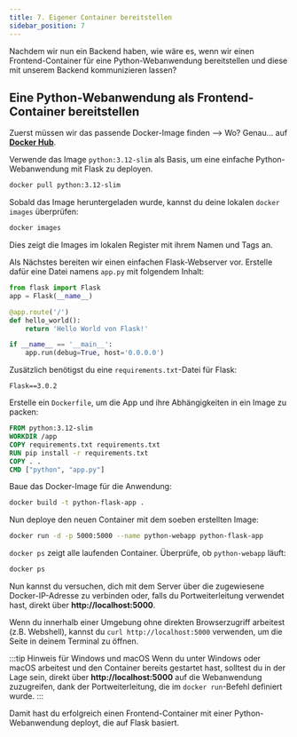 ```yaml
---
title: 7. Eigener Container bereitstellen
sidebar_position: 7
---
```


Nachdem wir nun ein Backend haben, wie wäre es, wenn wir einen Frontend-Container für eine Python-Webanwendung bereitstellen und diese mit unserem Backend kommunizieren lassen?

## Eine Python-Webanwendung als Frontend-Container bereitstellen

Zuerst müssen wir das passende Docker-Image finden --> Wo? Genau... auf [**Docker Hub**](https://hub.docker.com).

Verwende das Image `python:3.12-slim` als Basis, um eine einfache Python-Webanwendung mit Flask zu deployen.

```bash
docker pull python:3.12-slim
```

Sobald das Image heruntergeladen wurde, kannst du deine lokalen `docker images` überprüfen:

```bash
docker images
```

Dies zeigt die Images im lokalen Register mit ihrem Namen und Tags an.

Als Nächstes bereiten wir einen einfachen Flask-Webserver vor. Erstelle dafür eine Datei namens `app.py` mit folgendem Inhalt:

```python
from flask import Flask
app = Flask(__name__)

@app.route('/')
def hello_world():
    return 'Hello World von Flask!'

if __name__ == '__main__':
    app.run(debug=True, host='0.0.0.0')
```

Zusätzlich benötigst du eine `requirements.txt`-Datei für Flask:

```
Flask==3.0.2
```

Erstelle ein `Dockerfile`, um die App und ihre Abhängigkeiten in ein Image zu packen:

```Dockerfile
FROM python:3.12-slim
WORKDIR /app
COPY requirements.txt requirements.txt
RUN pip install -r requirements.txt
COPY . .
CMD ["python", "app.py"]
```

Baue das Docker-Image für die Anwendung:

```bash
docker build -t python-flask-app .
```

Nun deploye den neuen Container mit dem soeben erstellten Image:

```bash
docker run -d -p 5000:5000 --name python-webapp python-flask-app
```

`docker ps` zeigt alle laufenden Container. Überprüfe, ob `python-webapp` läuft:

```bash
docker ps
```

Nun kannst du versuchen, dich mit dem Server über die zugewiesene Docker-IP-Adresse zu verbinden oder, falls du Portweiterleitung verwendet hast, direkt über **http://localhost:5000**.

Wenn du innerhalb einer Umgebung ohne direkten Browserzugriff arbeitest (z.B. Webshell), kannst du `curl http://localhost:5000` verwenden, um die Seite in deinem Terminal zu öffnen.

:::tip Hinweis für Windows und macOS
Wenn du unter Windows oder macOS arbeitest und den Container bereits gestartet hast, solltest du in der Lage sein, direkt über **http://localhost:5000** auf die Webanwendung zuzugreifen, dank der Portweiterleitung, die im `docker run`-Befehl definiert wurde.
:::

Damit hast du erfolgreich einen Frontend-Container mit einer Python-Webanwendung deployt, die auf Flask basiert.